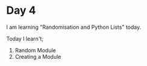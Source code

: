 # Day 4
I am learning "Randomisation and Python Lists" today.

Today I learn't;
1. Random Module
2. Creating a Module
